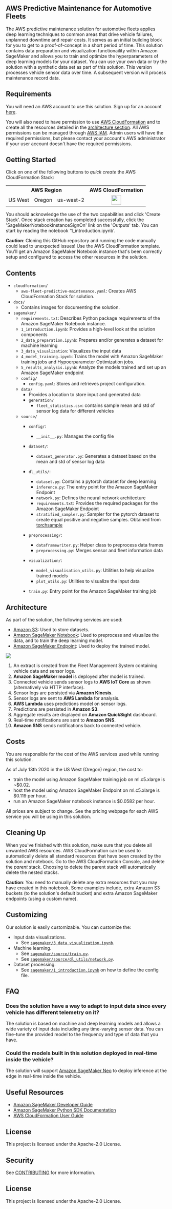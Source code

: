 ## AWS Predictive Maintenance for Automotive Fleets

The AWS predictive maintenance solution for automotive fleets applies deep learning techniques to common areas that drive vehicle failures, unplanned downtime and repair costs. It serves as an initial building block for you to get to a proof-of-concept in a short period of time. This solution contains data preparation and visualization functionaility within Amazon SageMaker and allows you to train and optimize the hyperparameters of deep learning models for your dataset. You can use your own data or try the solution with a synthetic data set as part of this solution. This version processes vehicle sensor data over time. A subsequent version will process maintenance record data.

## Requirements

You will need an AWS account to use this solution. Sign up for an account [here](https://aws.amazon.com/).

You will also need to have permission to use [AWS CloudFormation](https://aws.amazon.com/cloudformation/) and to create all the resources detailed in the [architecture section](#architecture). All AWS permissions can be managed through [AWS IAM](https://aws.amazon.com/iam/). Admin users will have the required permissions, but please contact your account's AWS administrator if your user account doesn't have the required permissions.

## Getting Started

Click on one of the following buttons to *quick create* the AWS CloudFormation Stack:

<table>
  <tr>
    <th colspan="3">AWS Region</td>
    <th>AWS CloudFormation</td>
  </tr>
  <tr>
    <td>US West</td>
    <td>Oregon</td>
    <td>us-west-2</td>
    <td align="center">
      <a href="https://us-west-2.console.aws.amazon.com/cloudformation/home?region=us-west-2#/stacks/create/review?templateURL=https://sagemaker-solutions-us-west-2.s3-us-west-2.amazonaws.com/aws-fleet-predictive-maintenance/cloudformation/aws-fleet-predictive-maintenance.yaml&stackName=sagemaker-solutions-fleet-predictive-maintenance">
        <img src="docs/launch_button.svg" height="30">
      </a>
    </td>
  </tr>
</table>

You should acknowledge the use of the two capabilities and click 'Create Stack'. Once stack creation has completed successfully, click the 'SageMakerNotebookInstanceSignOn' link on the 'Outputs' tab. You can start by reading the notebook '1_introduction.ipynb'.

**Caution**: Cloning this GitHub repository and running the code manually could lead to unexpected issues! Use the AWS CloudFormation template. You'll get an Amazon SageMaker Notebook instance that's been correctly setup and configured to access the other resources in the solution.

## Contents

* `cloudformation/`
  * `aws-fleet-predictive-maintenance.yaml`: Creates AWS CloudFormation Stack for solution.
* `docs/`
  * Contains images for documenting the solution.
* `sagemaker/`
  * `requirements.txt`: Describes Python package requirements of the Amazon SageMaker Notebook instance.
  * `1_introduction.ipynb`: Provides a high-level look at the solution components 
  * `2_data_preparation.ipynb`: Prepares and/or generates a dataset for machine learning
  * `3_data_visualization`: Visualizes the input data
  * `4_model_training.ipynb`: Trains the model with Amazon SageMaker training jobs and Hypoerparameter Optimization jobs.
  * `5_results_analysis.ipynb`: Analyze the models trained and set up an Amazon SageMaker endpoint
  * `config/`
    * `config.yaml`: Stores and retrieves project configuration.
  * `data/`
    * Provides a location to store input and generated data
    * `generation/`
        * `fleet_statistics.csv`: contains sample mean and std of sensor log data for different vehicles
  * `source/`
    * `config/`: 
        * `__init__.py`: Manages the config file
    * `dataset/`: 
        * `dataset_generator.py`: Generates a dataset based on the mean and std of sensor log data
    
    * `dl_utils/`:
        * `dataset.py`: Contains a pytorch dataset for deep learning
        * `inference.py`: The entry point for the Amazon SageMaker Endpoint
        * `network.py`: Defines the neural network architecture
        * `requirements.txt`: Provides the required packages for the Amazon SageMaker Endpoint
        * `stratified_sampler.py`: Sampler for the pytorch dataset to create equal positive and negative samples. Obtained from [torchsample](https://github.com/ncullen93/torchsample)
        
    * `preprocessing/`:
        * `dataframewriter.py`: Helper class to preprocess data frames
        * `preprocessing.py`: Merges sensor and fleet information data
    
    * `visualization/`:
        * `model_visualisation_utils.py`: Utilities to help visualize trained models
        * `plot_utils.py`: Utilities to visualize the input data
    * `train.py`: Entry point for the Amazon SageMaker training job
    

## Architecture

As part of the solution, the following services are used:

* [Amazon S3](https://aws.amazon.com/s3/): Used to store datasets.
* [Amazon SageMaker Notebook](https://aws.amazon.com/sagemaker/): Used to preprocess and visualize the data, and to train the deep learning model.
* [Amazon SageMaker Endpoint](https://aws.amazon.com/sagemaker/): Used to deploy the trained model.

![](docs/architecture.jpg)

1. An extract is created from the Fleet Management System containing vehicle data and sensor logs.
2. **Amazon SageMaker model** is deployed after model is trained.
3. Connected vehicle sends sensor logs to **AWS IoT Core** as shown (alternatively via HTTP interface).
4. Sensor logs are persisted via **Amazon Kinesis**.
5. Sensor logs are sent to **AWS Lambda** for analysis.
6. **AWS Lambda** uses predictions model on sensor logs.
7. Predictions are persisted in **Amazon S3**.
8. Aggregate results are displayed on **Amazon QuickSight** dashboard.
9. Real-time notifications are sent to **Amazon SNS**.
10. **Amazon SNS** sends notifications back to connected vehicle.

## Costs

You are responsible for the cost of the AWS services used while running this solution.

As of July 13th 2020 in the US West (Oregon) region, the cost to:

* train the model using Amazon SageMaker training job on ml.c5.xlarge is ~$0.02.
* host the model using Amazon SageMaker Endpoint on ml.c5.xlarge is $0.119 per hour.
* run an Amazon SageMaker notebook instance is $0.0582 per hour.

All prices are subject to change. See the pricing webpage for each AWS service you will be using in this solution.

## Cleaning Up

When you've finished with this solution, make sure that you delete all
unwanted AWS resources. AWS CloudFormation can be used to automatically delete
all standard resources that have been created by the solution and notebook.
Go to the AWS CloudFormation Console, and delete the *parent* stack.
Choosing to delete the parent stack will automatically delete the nested stacks.

**Caution**: You need to manually delete any extra resources that you may have
created in this notebook. Some examples include, extra Amazon S3 buckets (to
the solution's default bucket) and extra Amazon SageMaker endpoints (using a
custom name).

## Customizing

Our solution is easily customizable. You can customize the:

* Input data visualizations.
  * See [`sagemaker/3_data_visualization.ipynb`](sagemaker/3_data_visualization.ipynb).
* Machine learning.
  * See [`sagemaker/source/train.py`](sagemaker/source/train.py).
  * See [`sagemaker/source/dl_utils/network.py`](sagemaker/source/dl_utils/network.py).
* Dataset processing.
  * See [`sagemaker/1_introduction.ipynb`](sagemaker/1_introduction.ipynb) on how to define the config file.

## FAQ

### Does the solution have a way to adapt to input data since every vehicle has different telemetry on it?

The solution is based on machine and deep learning models and allows a wide variety of input data including any time-varying sensor data. You can fine-tune the provided model to the frequency and type of data that you have.

### Could the models built in this solution deployed in real-time inside the vehicle?

The solution will support [Amazon SageMaker Neo](https://aws.amazon.com/sagemaker/neo/) to deploy inference at the edge in real-time inside the vehicle.


## Useful Resources

* [Amazon SageMaker Developer Guide](https://docs.aws.amazon.com/sagemaker/latest/dg/whatis.html)
* [Amazon SageMaker Python SDK Documentation](https://sagemaker.readthedocs.io/en/stable/)
* [AWS CloudFormation User Guide](https://docs.aws.amazon.com/AWSCloudFormation/latest/UserGuide/Welcome.html)


## License

This project is licensed under the Apache-2.0 License.

## Security

See [CONTRIBUTING](CONTRIBUTING.md#security-issue-notifications) for more information.

## License

This project is licensed under the Apache-2.0 License.


